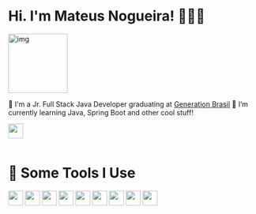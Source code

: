 # Hi. I'm Mateus Nogueira! 👋:man_technologist:

<div style="display:inline-block;vertical-align:top;">
<img src="https://media.giphy.com/media/9rtpurjbqiqZXbBBet/giphy.gif" width="120" height="120" alt="img"/>
</div>
<div style="display:inline-block;">
<p>
🔭 I'm a Jr. Full Stack Java Developer graduating at <a href="https://brazil.generation.org/" target="_blank">Generation Brasil</a>
🌱 I’m currently learning Java, Spring Boot and other cool stuff!

<a href="https://www.linkedin.com/in/mateus-nogueira-82b43b79" target="_blank"/> <img src="https://cdn.jsdelivr.net/gh/devicons/devicon/icons/linkedin/linkedin-original.svg" width="30" height="30"/>
</a>
</p>
</div>

# :rocket: Some Tools I Use
<img src="https://cdn.jsdelivr.net/gh/devicons/devicon/icons/linux/linux-original.svg" width="30" height="30"/> <img src="https://cdn.jsdelivr.net/gh/devicons/devicon/icons/c/c-original.svg" width="30" height="30"/> <img src="https://cdn.jsdelivr.net/gh/devicons/devicon/icons/java/java-original-wordmark.svg" width="30" height="30"/>
<img src="https://cdn.jsdelivr.net/gh/devicons/devicon/icons/jupyter/jupyter-original-wordmark.svg" width="30" height="30"/> <img src="https://cdn.jsdelivr.net/gh/devicons/devicon/icons/python/python-original-wordmark.svg" width="30" height="30"/> <img src="https://cdn.jsdelivr.net/gh/devicons/devicon/icons/mysql/mysql-original-wordmark.svg" width="30" height="30"/>
<img src="https://cdn.jsdelivr.net/gh/devicons/devicon/icons/html5/html5-original-wordmark.svg" height="30" height="30"/> <img src="https://cdn.jsdelivr.net/gh/devicons/devicon/icons/spring/spring-original-wordmark.svg" width="30" height="30"/> <img src="https://cdn.jsdelivr.net/gh/devicons/devicon/icons/css3/css3-original-wordmark.svg" width="30" height="30"/>




<!--
**nogran/nogran** is a ✨ _special_ ✨ repository because its `README.md` (this file) appears on your GitHub profile.

Here are some ideas to get you started:

- 🔭 I’m currently working on ...
- 🌱 I’m currently learning ...
- 👯 I’m looking to collaborate on ...
- 🤔 I’m looking for help with ...
- 💬 Ask me about ...
- 📫 How to reach me: ...
- 😄 Pronouns: ...
- ⚡ Fun fact: ...
-->
